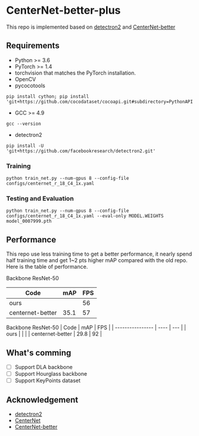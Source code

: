 # CenterNet-better-plus

This repo is implemented based on [detectron2](https://github.com/facebookresearch/detectron2) and [CenterNet-better](https://github.com/FateScript/CenterNet-better/edit/master/README.md)

## Requirements

- Python >= 3.6
- PyTorch >= 1.4
- torchvision that matches the PyTorch installation.
- OpenCV
- pycocotools

```shell
pip install cython; pip install 'git+https://github.com/cocodataset/cocoapi.git#subdirectory=PythonAPI'
```

- GCC >= 4.9

```shell
gcc --version
```

- detectron2

```shell
pip install -U 'git+https://github.com/facebookresearch/detectron2.git'
```

### Training

```shell
python train_net.py --num-gpus 8 --config-file configs/centernet_r_18_C4_1x.yaml
```

### Testing and Evaluation

```shell
python train_net.py --num-gpus 8 --config-file configs/centernet_r_18_C4_1x.yaml --eval-only MODEL.WEIGHTS model_0007999.pth
```

## Performance

This repo use less training time to get a better performance, it nearly spend half training time and get 1~2 pts higher mAP compared with the old repo. Here is the table of performance.

Backbone ResNet-50

| Code             | mAP  | FPS |
| ---------------- | ---- | --- |
| ours             |      | 56  |
| centernet-better | 35.1 | 57  |

Backbone ResNet-50
| Code             | mAP  | FPS |
| ---------------- | ---- | --- |
| ours             |      |     |
| centernet-better | 29.8 | 92  |

## What\'s comming

- [ ] Support DLA backbone
- [ ] Support Hourglass backbone
- [ ] Support KeyPoints dataset

## Acknowledgement

- [detectron2](https://github.com/facebookresearch/detectron2)
- [CenterNet](https://github.com/xingyizhou/CenterNet)
- [CenterNet-better](https://github.com/FateScript/CenterNet-better)
